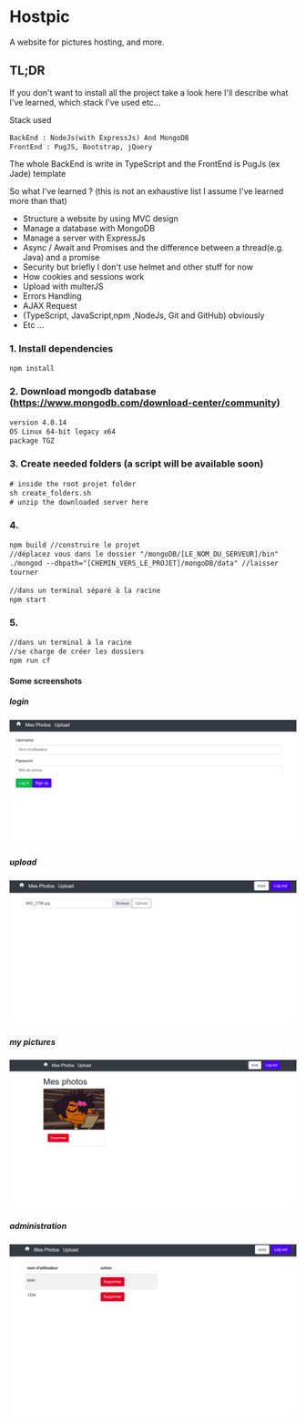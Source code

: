 # Hostpic
A website for pictures hosting, and more.

## TL;DR

If you don't want to install all the project take a look here I'll describe what I've learned, which stack I've used etc...

Stack used 
    
    BackEnd : NodeJs(with ExpressJs) And MongoDB
    FrontEnd : PugJS, Bootstrap, jQuery
    
The whole BackEnd is write in TypeScript and the FrontEnd is PugJs (ex Jade) template

So what I've learned ? (this is not an exhaustive list I assume I've learned more than that)
* Structure a website by using MVC design
* Manage a database with MongoDB
* Manage a server with ExpressJs
* Async / Await and Promises and the difference between a thread(e.g. Java) and a promise
* Security but briefly I don't use helmet and other stuff for now 
* How cookies and sessions work
* Upload with multerJS
* Errors Handling
* AJAX Request
* (TypeScript, JavaScript,npm ,NodeJs, Git and GitHub) obviously 
* Etc ...

### 1. Install dependencies
```
npm install
```

### 2. Download mongodb database (https://www.mongodb.com/download-center/community) 
    version 4.0.14 
    OS Linux 64-bit legacy x64
    package TGZ
    
### 3. Create needed folders (a script will be available soon)
```shell script    
# inside the root projet folder  
sh create_folders.sh
# unzip the downloaded server here
```
    
### 4.
    npm build //construire le projet
    //déplacez vous dans le dossier "/mongoDB/[LE_NOM_DU_SERVEUR]/bin"
    ./mongod --dbpath="[CHEMIN_VERS_LE_PROJET]/mongoDB/data" //laisser tourner
    
    //dans un terminal séparé à la racine 
    npm start




### 5.

```
//dans un terminal à la racine 
//se charge de créer les dossiers
npm run cf
```

#### Some screenshots

##### login
![alt text](readme_images/login.png "Log in/Sign up")

##### upload 
![alt text](readme_images/upload.png "Upload a picture")

##### my pictures
![alt text](readme_images/mes_photos.png "My pictures")

##### administration
![alt text](readme_images/administration.png "Delete user") 